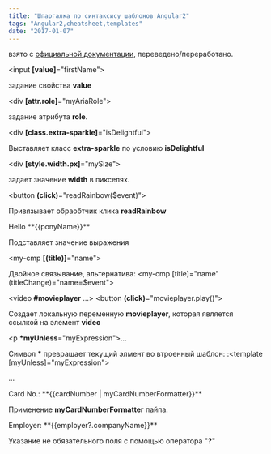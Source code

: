 ```yaml
---
title: "Шпаргалка по синтаксису шаблонов Angular2"
tags: "Angular2,cheatsheet,templates"
date: "2017-01-07"
---
```


взято с [официальной документации](https://angular.io/docs/ts/latest/guide/cheatsheet.html), переведено/переработано.

<input **[value]**\="firstName">

задание свойства **value**

<div **[attr.role]**\="myAriaRole">

задание атрибута **role**.

<div **[class.extra-sparkle]**\="isDelightful">

Выставляет класс **extra-sparkle** по условию **isDelightful**

<div **[style.width.px]**\="mySize">

задает значение **width** в пикселях.

<button **(click)**\="readRainbow($event)">

Привязывает обраобтчик клика **readRainbow**

<p>Hello **{{ponyName}}**</p> <div title="Hello **{{ponyName}}**">

Подставляет значение выражения

<my-cmp **[(title)]**\="name">

Двойное связывание, альтернатива: <my-cmp [title]="name" (titleChange)="name=$event">

<video **#movieplayer** ...> <button **(click)**\="movieplayer.play()"> </video>

Создает локальную переменную **movieplayer**, которая является ссылкой на элемент **video**

<p **\*myUnless**\="myExpression">...</p>

Символ **\*** превращает текущий элмент во втроенный шаблон: :<template [myUnless]="myExpression"><p>...</p></template>

<p>Card No.: **{{cardNumber | myCardNumberFormatter}}**</p>

Применение **myCardNumberFormatter** пайпа.

<p>Employer: **{{employer?.companyName}}**</p>

Указание не обязательного поля с помощью оператора "**?**"
